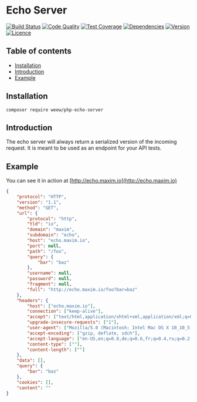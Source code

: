 # Echo Server

[![Build Status](https://img.shields.io/travis/weew/php-echo-server.svg)](https://travis-ci.org/weew/php-echo-server)
[![Code Quality](https://img.shields.io/scrutinizer/g/weew/php-echo-server.svg)](https://scrutinizer-ci.com/g/weew/php-echo-server)
[![Test Coverage](https://img.shields.io/coveralls/weew/php-echo-server.svg)](https://coveralls.io/github/weew/php-echo-server)
[![Dependencies](https://img.shields.io/versioneye/d/php/weew:php-echo-server.svg)](https://versioneye.com/php/weew:php-echo-server)
[![Version](https://img.shields.io/packagist/v/weew/php-echo-server.svg)](https://packagist.org/packages/weew/php-echo-server)
[![Licence](https://img.shields.io/packagist/l/weew/php-echo-server.svg)](https://packagist.org/packages/weew/php-echo-server)

## Table of contents

- [Installation](#installation)
- [Introduction](#introduction)
- [Example](#example)

## Installation

`composer require weew/php-echo-server`

## Introduction

The echo server will always return a serialized version of the incoming request. It is meant to be used as an endpoint for your API tests.

## Example

You can see it in action at [http://echo.maxim.io](http://echo.maxim.io)

```json
{
    "protocol": "HTTP",
    "version": "1.1",
    "method": "GET",
    "url": {
        "protocol": "http",
        "tld": "io",
        "domain": "maxim",
        "subdomain": "echo",
        "host": "echo.maxim.io",
        "port": null,
        "path": "/foo",
        "query": {
            "bar": "baz"
        },
        "username": null,
        "password": null,
        "fragment": null,
        "full": "http://echo.maxim.io/foo?bar=baz"
    },
    "headers": {
        "host": ["echo.maxim.io"],
        "connection": ["keep-alive"],
        "accept": ["text/html,application/xhtml+xml,application/xml;q=0.9,image/webp,*/*;q=0.8"],
        "upgrade-insecure-requests": ["1"],
        "user-agent": ["Mozilla/5.0 (Macintosh; Intel Mac OS X 10_10_5) AppleWebKit/537.36 (KHTML, like Gecko) Chrome/44.0.2403.157 Safari/537.36"],
        "accept-encoding": ["gzip, deflate, sdch"],
        "accept-language": ["en-US,en;q=0.8,de;q=0.6,fr;q=0.4,ru;q=0.2,uk;q=0.2,nb;q=0.2"],
        "content-type": [""],
        "content-length": [""]
    },
    "data": [],
    "query": {
        "bar": "baz"
    },
    "cookies": [],
    "content": ""
}
```
